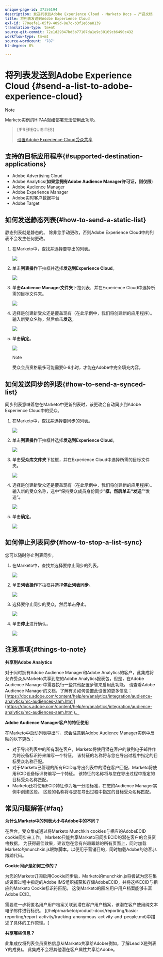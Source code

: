 ```yaml
---
unique-page-id: 37356194
description: 发送列表到Adobe Experience Cloud - Marketo Docs — 产品文档
title: 将列表发送到Adobe Experience Cloud
exl-id: 770eefe1-05f9-409d-8e7c-b3f1e6ba8139
translation-type: tm+mt
source-git-commit: 72e1d29347bd5b77107da1e9c30169cb6490c432
workflow-type: tm+mt
source-wordcount: '787'
ht-degree: 0%

---
```


# 将列表发送到Adobe Experience Cloud {#send-a-list-to-adobe-experience-cloud}

>[!NOTE]
>
>Marketo实例的HIPAA就绪部署无法使用此功能。

>[!PREREQUISITES]
>
>[设置Adobe Experience Cloud受众共享](/help/marketo/product-docs/core-marketo-concepts/miscellaneous/set-up-adobe-experience-cloud-audience-sharing.md)

## 支持的目标应用程序{#supported-destination-applications}

* Adobe Advertising Cloud
* Adobe Analytics(**如果您拥有Adobe Audience Manager许可证，则仅限**)
* Adobe Audience Manager
* Adobe Experience Manager
* Adobe实时客户数据平台
* Adobe Target

## 如何发送静态列表{#how-to-send-a-static-list}

静态列表就是静态的。 除非您手动更改，否则Adobe Experience Cloud中的列表不会发生任何更改。

1. 在Marketo中，查找并选择要导出的列表。

   ![](assets/send-a-list-to-adobe-experience-cloud-1.png)

1. 单击&#x200B;**列表操作**&#x200B;下拉框并选择&#x200B;**发送到Experience Cloud**。

   ![](assets/send-a-list-to-adobe-experience-cloud-2.png)

1. 单击&#x200B;**Audience Manager文件夹**&#x200B;下拉列表，并在Experience Cloud中选择所需的目标文件夹。

   ![](assets/send-a-list-to-adobe-experience-cloud-3.png)

1. 选择是创建新受众还是覆盖现有（在此示例中，我们将创建新的应用程序）。 输入新受众名称，然后单击&#x200B;**发送**。

   ![](assets/send-a-list-to-adobe-experience-cloud-4.png)

1. 单击&#x200B;**确定**。

   ![](assets/send-a-list-to-adobe-experience-cloud-5.png)

   >[!NOTE]
   >
   >受众会员资格最多可能需要6-8小时，才能在Adobe中完全填充内容。

## 如何发送同步的列表{#how-to-send-a-synced-list}

同步列表意味着您在Marketo中更新列表时，该更改会自动同步到Adobe Experience Cloud中的受众。

1. 在Marketo中，查找并选择要同步的列表。

   ![](assets/send-a-list-to-adobe-experience-cloud-6.png)

1. 单击&#x200B;**列表操作**&#x200B;下拉框并选择&#x200B;**发送到Experience Cloud**。

   ![](assets/send-a-list-to-adobe-experience-cloud-7.png)

1. 单击&#x200B;**受众库文件夹**&#x200B;下拉框，并在Experience Cloud中选择所需的目标文件夹。

   ![](assets/send-a-list-to-adobe-experience-cloud-8.png)

1. 选择是创建新受众还是覆盖现有（在此示例中，我们将创建新的应用程序）。 输入新的受众名称，选中“保持受众成员身份同步”**框，然后单击“发送”**“发送”**。**

   ![](assets/send-a-list-to-adobe-experience-cloud-9.png)

1. 单击&#x200B;**确定**。

   ![](assets/send-a-list-to-adobe-experience-cloud-10.png)

## 如何停止列表同步{#how-to-stop-a-list-sync}

您可以随时停止列表同步。

1. 在Marketo中，查找并选择要停止同步的列表。

   ![](assets/send-a-list-to-adobe-experience-cloud-11.png)

1. 单击&#x200B;**列表操作**&#x200B;下拉框并选择&#x200B;**停止列表同步**。

   ![](assets/send-a-list-to-adobe-experience-cloud-12.png)

1. 选择要停止同步的受众，然后单击&#x200B;**停止**。

   ![](assets/send-a-list-to-adobe-experience-cloud-13.png)

1. 单击&#x200B;**停止**&#x200B;进行确认。

   ![](assets/send-a-list-to-adobe-experience-cloud-14.png)

## 注意事项{#things-to-note}

**共享到Adobe Analytics**

对于同时拥有Adobe Audience Manager和Adobe Analytics的客户，此集成将允许受众从Marketo共享到您的Adobe Analytics报表包，但是，在Adobe Audience Manager中需要执行一些其他配置步骤来启用此功能。 请查看Adobe Audience Manager的文档，了解有关如何设置此设置的更多信息：[https://docs.adobe.com/content/help/en/analytics/integration/audience-analytics/mc-audiences-aam.html](https://docs.adobe.com/content/help/en/analytics/integration/audience-analytics/mc-audiences-aam.html)。

**Adobe Audience Manager客户的特征使用**

在Marketo中启动列表导出时，您会注意到Adobe Audience Manager实例中反映的以下更改：

* 对于导出列表中的所有潜在客户，Marketo将使用潜在客户的散列电子邮件作为跨设备标识符来编写一个特征。 该特征的名称将与您在导出过程中指定的目标受众名称匹配。
* 对于Marketo已管理的所有ECID与导出列表中的潜在客户匹配，Marketo将使用ECID设备标识符编写一个特征。 该特征的名称将与您在导出过程中指定的目标受众名称匹配。
* Marketo还将使用ECID特征作为唯一分段标准，在您的Audience Manager实例中创建区段。 区段的名称将与您在导出过程中指定的目标受众名称匹配。

## 常见问题解答{#faq}

**为什么Marketo中的列表大小与Adobe中的不同？**

在后台，受众集成通过将Marketo Munchkin cookies与相应的AdobeECID cookie同步来工作。 Marketo只能共享Marketo已同步ECID的潜在客户的会员资格数据。 为获得最佳效果，建议您在您有兴趣跟踪的所有页面上，同时加载Marketo的munchkin.js跟踪脚本，以便用于营销目的，同时加载Adobe的访客.js跟踪代码。

**Cookie同步是如何工作的？**

为您的Marketo订阅启用Cookie同步后，Marketo的munchkin.js将尝试为您在集成设置过程中指定的Adobe IMS组织捕获和存储AdobeECID，并将这些ECID与相应的Marketo Cookie标识符匹配。 这使Marketo的匿名用户用户档案能够丰富Adobe ECID。

需要进一步将匿名用户用户档案关联到潜在客户用户档案，该潜在客户使用纯文本电子邮件进行标识。 ](/help/marketo/product-docs/reporting/basic-reporting/report-activity/tracking-anonymous-activity-and-people.md)中描述了具体的工作原理。[

**共享哪些信息？**

此集成仅将列表会员资格信息从Marketo共享给Adobe(例如，了解Lead X是列表 Y的成员)。 此集成不会将其他潜在客户属性共享给Adobe。
